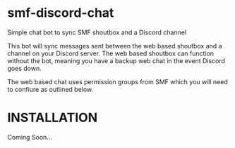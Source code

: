 # smf-discord-chat
Simple chat bot to sync SMF shoutbox and a Discord channel

This bot will sync messages sent between the web based shoutbox and a channel on your Discord server.  The web based shoutbox can function without the bot, meaning you have a backup web chat in the event Discord goes down.

The web based chat uses permission groups from SMF which you will need to confiure as outlined below.


# INSTALLATION
Coming Soon...
